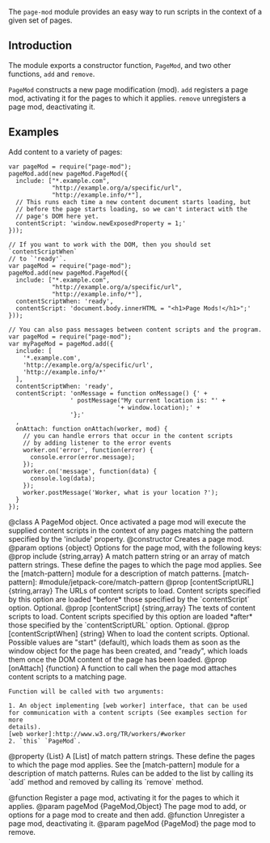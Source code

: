<!-- contributed by Nickolay Ponomarev [asqueella@gmail.com] -->
<!-- contributed by Myk Melez [myk@mozilla.org] -->
<!-- contributed by Irakli Gozalishvil [gozala@mozilla.com] -->

The `page-mod` module provides an easy way to run scripts in the context of
a given set of pages.

Introduction
------------

The module exports a constructor function, `PageMod`, and two other functions,
`add` and `remove`.

`PageMod` constructs a new page modification (mod).  `add` registers a page mod,
activating it for the pages to which it applies.  `remove` unregisters a page
mod, deactivating it.

Examples
--------

Add content to a variety of pages:

    var pageMod = require("page-mod");
    pageMod.add(new pageMod.PageMod({
      include: ["*.example.com",
                "http://example.org/a/specific/url",
                "http://example.info/*"],
      // This runs each time a new content document starts loading, but
      // before the page starts loading, so we can't interact with the
      // page's DOM here yet.
      contentScript: 'window.newExposedProperty = 1;'
    }));

    // If you want to work with the DOM, then you should set `contentScriptWhen`
    // to `'ready'`.
    var pageMod = require("page-mod");
    pageMod.add(new pageMod.PageMod({
      include: ["*.example.com",
                "http://example.org/a/specific/url",
                "http://example.info/*"],
      contentScriptWhen: 'ready',
      contentScript: 'document.body.innerHTML = "<h1>Page Mods!</h1>";'
    }));

    // You can also pass messages between content scripts and the program.
    var pageMod = require("page-mod");
    var myPageMod = pageMod.add({
      include: [
        '*.example.com',
        'http://example.org/a/specific/url',
        'http://example.info/*'
      ],
      contentScriptWhen: 'ready',
      contentScript: 'onMessage = function onMessage() {' +
                     ' postMessage("My current location is: "' +
                                  '+ window.location);' +
                     '};'
      ,
      onAttach: function onAttach(worker, mod) {
        // you can handle errors that occur in the content scripts
        // by adding listener to the error events
        worker.on('error', function(error) {
          console.error(error.message);
        });
        worker.on('message', function(data) {
          console.log(data);
        });
        worker.postMessage('Worker, what is your location ?');
      }
    });

<api name="PageMod">
@class
A PageMod object. Once activated a page mod will execute the supplied content
scripts in the context of any pages matching the pattern specified by the
'include' property.
<api name="PageMod">
@constructor
Creates a page mod.
@param options {object}
  Options for the page mod, with the following keys:
  @prop include {string,array}
    A match pattern string or an array of match pattern strings.  These define
    the pages to which the page mod applies.  See the [match-pattern] module for
    a description of match patterns.
    [match-pattern]: #module/jetpack-core/match-pattern
  @prop [contentScriptURL] {string,array}
    The URLs of content scripts to load.  Content scripts specified by this
    option are loaded *before* those specified by the `contentScript` option.
    Optional.
  @prop [contentScript] {string,array}
    The texts of content scripts to load.  Content scripts specified by this
    option are loaded *after* those specified by the `contentScriptURL` option.
    Optional.
  @prop [contentScriptWhen] {string}
    When to load the content scripts.  Optional.
    Possible values are "start" (default), which loads them as soon as
    the window object for the page has been created, and "ready", which loads
    them once the DOM content of the page has been loaded.
  @prop [onAttach] {function}
    A function to call when the page mod attaches content scripts to
    a matching page.

    Function will be called with two arguments:

    1. An object implementing [web worker] interface, that can be used
    for communication with a content scripts (See examples section for more
    details).
    [web worker]:http://www.w3.org/TR/workers/#worker
    2. `this` `PageMod`.
</api>

<api name="include">
@property {List}
A [List] of match pattern strings.  These define the pages to which the page mod
applies.  See the [match-pattern] module for a description of match patterns.
Rules can be added to the list by calling its `add` method and removed by
calling its `remove` method.

[List]: https://jetpack.mozillalabs.com/sdk/latest/docs/#module/jetpack-core/list
[match-pattern]: #module/jetpack-core/match-pattern
</api>
</api>

<api name="add">
@function
Register a page mod, activating it for the pages to which it applies.
@param pageMod {PageMod,Object}
The page mod to add, or options for a page mod to create and then add.
</api>

<api name="remove">
@function
Unregister a page mod, deactivating it.
@param pageMod {PageMod} the page mod to remove.
</api>

